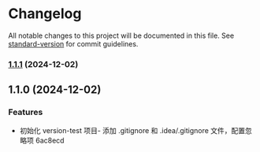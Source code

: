 # Changelog

All notable changes to this project will be documented in this file. See [standard-version](https://github.com/conventional-changelog/standard-version) for commit guidelines.

### [1.1.1](///compare/v1.1.0...v1.1.1) (2024-12-02)

## 1.1.0 (2024-12-02)


### Features

* 初始化 version-test 项目- 添加 .gitignore 和 .idea/.gitignore 文件，配置忽略项 6ac8ecd
